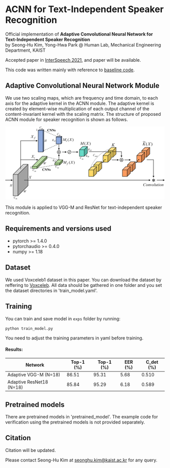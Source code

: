# ACNN for Text-Independent Speaker Recognition

Official implementation of **Adaptive Convolutional Neural Network for Text-Independent Speaker Recognition**<br>
by Seong-Hu Kim, Yong-Hwa Park @ Human Lab, Mechanical Engineering Department, KAIST

Accepted paper in [InterSpeech 2021](https://www.interspeech2021.org/), and paper will be available.

This code was written mainly with reference to [baseline code](https://github.com/Jungjee/RawNet).

## Adaptive Convolutional Neural Network Module
We use two scaling maps, which are frequency and time domain, to each axis for the adaptive kernel in the ACNN module.  The adaptive kernel is created by element-wise multiplication of each output channel of the content-invariant kernel with the scaling matrix. The structure of proposed ACNN module for speaker recognition is shown as follows.

<img src="./pretrained_model/ACNN_module.png" width="700">

This module is applied to VGG-M and ResNet for text-independent speaker recognition. 

## Requirements and versions used
- pytorch >= 1.4.0
- pytorchaudio >= 0.4.0
- numpy >= 1.18

## Dataset
We used Voxceleb1 dataset in this paper. You can download the dataset by reffering to [Voxceleb](https://www.robots.ox.ac.uk/~vgg/data/voxceleb/vox1.html). All data should be gathered in one folder and you set the dataset directories in 'train_model.yaml'.

## Training
You can train and save model in `exps` folder by running:
```shell
python train_model.py
```
You need to adjust the training parameters in yaml before training.

#### Results:
Network              | Top-1 (%) |  Top-1 (%) | EER (%) | C_det (%) |
---------------------|-----------|------------|---------|-----------|
 Adaptive VGG-M (N=18)|   86.51 |   95.31      | 5.68    | 0.510     |
Adaptive ResNet18 (N=18)|   85.84 |   95.29      | 6.18    | 0.589     |

## Pretrained models
There are pretrained models in 'pretrained_model'. The example code for verification using the pretrained models is not provided separately.

## Citation
Citation will be updated.

Please contact Seong-Hu Kim at seonghu.kim@kaist.ac.kr for any query.

